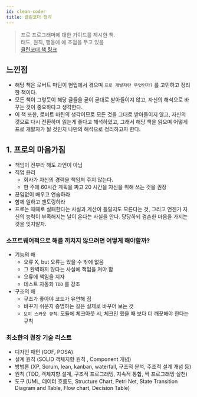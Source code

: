 ```yaml
---
id: clean-coder
title: 클린코더 정리
---
```


> 프로 프로그래머에 대한 가이드를 제시한 책.  
> 태도, 원칙, 행동에 에 초점을 두고 있음  
> [클린코더 책 링크](http://www.yes24.com/Product/Goods/29241448)

## 느낀점

- 해당 책은 로버트 마틴이 현업에서 겪으며 `프로 개발자란 무엇인가?` 를 고민하고 정리한 책이다.
- 모든 책이 그렇듯이 해당 글들을 곧이 곧대로 받아들이지 않고, 자신의 해석으로 바꾸는 것이 중요하다고 생각한다.
- 이 책 또한, 로버트 마틴의 생각이므로 모든 것을 그대로 받아들이지 않고, 자신의 것으로 다시 전환하며 읽는게 좋다고 해석하였고, 그래서 해당 책을 읽으며 어떻게 프로 개발자가 될 것인지 나만의 해석으로 정리하고자 한다.

## 1. 프로의 마음가짐

- 책임이 전부라 해도 과언이 아님
- 직업 윤리
  - 회사가 자신의 경력을 책임져 주지 않는다.
  - 한 주에 60시간 계획을 짜고 20 시간을 자신을 위해 쓰는 것을 권장
- 끊임없이 배우고 연습하라
- 함께 일하고 멘토링하라
- 프로는 때때로 실패한다는 사실과 계산이 틀릴지도 모른다는 것, 그리고 언젠가 자신의 능력이 부족해지는 날이 온다는 사실을 안다. 당당하되 겸손한 마음을 가지는 것을 잊지말자.

### 소프트웨어적으로 해를 끼치지 않으려면 어떻게 해야할까?

- 기능의 해
  - 오류 X, but 오류는 있을 수 밖에 없음
  - 그 완벽하지 않다는 사실에 책임을 져야 함
  - 오류에 책임을 지자
  - 테스트 자동화 `TDD` 를 강조
- 구조의 해
  - 구조가 좋아야 코드가 유연해 짐
  - 바꾸기 쉬운지 증명하는 길은 실제로 바꾸어 보는 것
  - `보이 스카웃 규칙`: 모듈에 체크아웃 시, 체크인 했을 때 보다 더 깨끗해야 한다는 규칙

### 최소한의 권장 기술 리스트

- 디자인 패턴 (GOF, POSA)
- 설계 원칙 (SOLID 객체지향 원칙 , Component 개념)
- 방법론 (XP, Scrum, lean, kanban, waterfall, 구조적 분석, 주조적 설계 개념 등)
- 원칙 (TDD, 객체지향 설계, 구조적 프로그래밍, 지속적 통합, 짝 프로그래밍 실천)
- 도구 (UML, 데이터 흐름도, Structure Chart, Petri Net, State Transition Diagram and Table, Flow chart, Decision Table)
